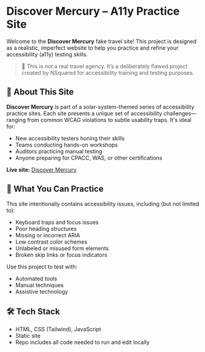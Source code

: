 # Discover Mercury – A11y Practice Site

Welcome to the **Discover Mercury** fake travel site! This project is designed as a realistic, imperfect website to help you practice and refine your accessibility (a11y) testing skills.

> 🚀 This is *not* a real travel agency. It’s a deliberately flawed project created by NSquared for accessibility training and testing purposes.

## 🔎 About This Site

**Discover Mercury** is part of a solar-system-themed series of accessibility practice sites. Each site presents a unique set of accessibility challenges—ranging from common WCAG violations to subtle usability traps. It's ideal for:

- New accessibility testers honing their skills
- Teams conducting hands-on workshops
- Auditors practicing manual testing
- Anyone preparing for CPACC, WAS, or other certifications

**Live site:** [Discover Mercury](https://west-palm-beef.github.io/Discover-Mercury/)

## 🧪 What You Can Practice

This site intentionally contains accessibility issues, including (but not limited to):

- Keyboard traps and focus issues
- Poor heading structures
- Missing or incorrect ARIA
- Low contrast color schemes
- Unlabeled or misused form elements
- Broken skip links or focus indicators

Use this project to test with:
- Automated tools
- Manual techniques
- Assistive technology

## 🛠️ Tech Stack

- HTML, CSS (Tailwind), JavaScript
- Static site
- Repo includes all code needed to run and edit locally

